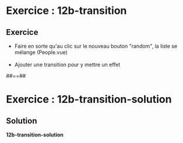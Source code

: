 <!-- .slide: class="exercice" -->
# Exercice : 12b-transition
## Exercice

- Faire en sorte qu'au clic sur le nouveau bouton "random", la liste se mélange (People.vue)<br><br>
- Ajouter une transition pour y mettre un effet



##==##

<!-- .slide: class="exercice" -->
# Exercice : 12b-transition-solution
## Solution
**12b-transition-solution**
<!-- .element: class="full-center" -->

